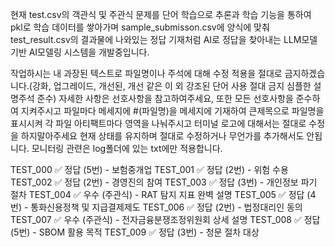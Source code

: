 현재 test.csv의 객관식 및 주관식 문제를 단어 학습으로 추론과 학습 기능을 통하여 pkl로 학습 데이터를 쌓아가며 sample_submisson.csv에 양식에 맞춰 test_result.csv의 결과물에 나와있는 정답 기재처럼 AI로 정답을 찾아내는 LLM모델 기반 AI모델링 시스템을 개발중입니다.

작업하시는 내 과장된 텍스트로 파일명이나 주석에 대해 수정 적용을 절대로 금지하겠습니다.(강화, 업그레이드, 개선된, 개선 같은 이 외 강조된 단어 사용 절대 금지 심플한 설명주석 준수) 자세한 사항은 선호사항을 참고하여주세요, 또한 모든 선호사항을 준수하여 지켜주시고
파일마다 메세지에 #(파일명)을 메세지에 기재하여 큰제목으로 파일명을 표시시켜 각 파일 아티팩트마다 영역을 나눠주시고
터미널 로고에 대해서는 절대로 수정을 하지말아주세요 현재 상태를 유지하며 절대로 수정하거나 무언가를 추가해서도 안됩니다. 모니터링 관련은 log폴더에 있는 txt에만 적용합니다.


TEST_000 ✅ 정답 (5번) - 보험중개업
TEST_001 ✅ 정답 (2번) - 위험 수용
TEST_002 ✅ 정답 (2번) - 경영진의 참여
TEST_003 ✅ 정답 (3번) - 개인정보 파기 절차
TEST_004 ✅ 우수 (주관식) - RAT 탐지 지표 완벽 설명
TEST_005 ✅ 정답 (4번) - 통화신용정책 및 지급결제제도
TEST_006 ✅ 정답 (2번) - 법정대리인 동의
TEST_007 ✅ 우수 (주관식) - 전자금융분쟁조정위원회 상세 설명
TEST_008 ✅ 정답 (5번) - SBOM 활용 목적
TEST_009 ✅ 정답 (3번) - 청문 절차 대상